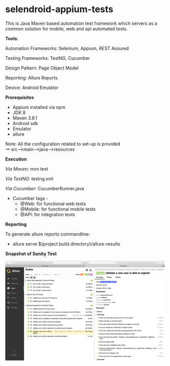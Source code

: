 # selendroid-appium-tests
This is Java Maven based automation test framework which servers as a common solution for mobile, web and api automated tests.

**Tools**:

Automation Frameworks: Selenium, Appium, REST Assured

Testing Frameworks: TestNG, Cucumber

Design Pattern: Page Object Model

Reporting: Allure Reports

Device: Android Emulator



**Prerequisites**

* Appium installed via npm
* JDK 8
* Maven 3.8.1
* Android sdk
* Emulator
* allure

Note: All the configuration related to set-up is provided  
⇥ src-->main-->java-->resources

****Execution****

*Via Maven*:    mvn test

*Via TestNG*:   testng.xml

*Via Cucumber*:  CucumberRunner.java
* Cucumber tags - 
  * @Web: for functional web tests
  * @Mobile:  for functional mobile tests
  * @API:  for integration tests

****Reporting****

To generate allure reports commandline: 
* allure serve ${project.build.directory}/allure-results

****Snapshot of Sanity Test****

![img.png](img.png)







